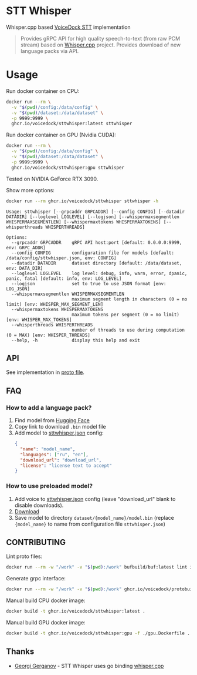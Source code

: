 # STT Whisper
Whisper.cpp based [VoiceDock STT](https://github.com/voicedock/voicedock-specs/blob/main/proto/voicedock/core/stt/v1/) implementation

> Provides gRPC API for high quality speech-to-text (from raw PCM stream) based on [Whisper.cpp](https://github.com/ggerganov/whisper.cpp) project.
> Provides download of new language packs via API.

# Usage
Run docker container on CPU:
```bash
docker run --rm \
  -v "$(pwd)/config:/data/config" \
  -v "$(pwd)/dataset:/data/dataset" \
  -p 9999:9999 \
  ghcr.io/voicedock/sttwhisper:latest sttwhisper
```
Run docker container on GPU (Nvidia CUDA):
```bash
docker run --rm \
  -v "$(pwd)/config:/data/config" \
  -v "$(pwd)/dataset:/data/dataset" \
  -p 9999:9999 \
  ghcr.io/voicedock/sttwhisper:gpu sttwhisper
```
Tested on NVIDIA GeForce RTX 3090.

Show more options:
```bash
docker run --rm ghcr.io/voicedock/sttwhisper sttwhisper -h
```
```
Usage: sttwhisper [--grpcaddr GRPCADDR] [--config CONFIG] [--datadir DATADIR] [--loglevel LOGLEVEL] [--logjson] [--whispermaxsegmentlen WHISPERMAXSEGMENTLEN] [--whispermaxtokens WHISPERMAXTOKENS] [--whisperthreads WHISPERTHREADS]

Options:
  --grpcaddr GRPCADDR    gRPC API host:port [default: 0.0.0.0:9999, env: GRPC_ADDR]
  --config CONFIG        configuration file for models [default: /data/config/sttwhisper.json, env: CONFIG]
  --datadir DATADIR      dataset directory [default: /data/dataset, env: DATA_DIR]
  --loglevel LOGLEVEL    log level: debug, info, warn, error, dpanic, panic, fatal [default: info, env: LOG_LEVEL]
  --logjson              set to true to use JSON format [env: LOG_JSON]
  --whispermaxsegmentlen WHISPERMAXSEGMENTLEN
                         maximum segment length in characters (0 = no limit) [env: WHISPER_MAX_SEGMENT_LEN]
  --whispermaxtokens WHISPERMAXTOKENS
                         maximum tokens per segment (0 = no limit) [env: WHISPER_MAX_TOKENS]
  --whisperthreads WHISPERTHREADS
                         number of threads to use during computation (0 = MAX) [env: WHISPER_THREADS]
  --help, -h             display this help and exit
```

## API
See implementation in [proto file](https://github.com/voicedock/voicedock-specs/blob/main/proto/voicedock/core/stt/v1/stt_api.proto).

## FAQ
### How to add a language pack?
1. Find model from [Hugging Face](https://huggingface.co/ggerganov/whisper.cpp/tree/main)
2. Copy link to download `.bin` model file
3. Add model to [sttwhisper.json](config%2Fsttwhisper.json) config:
   ```json
   {
     "name": "model_name",
     "languages": ["ru", "en"],
     "download_url": "download_url",
     "license": "license text to accept"
   }
    ```

### How to use preloaded model?
1. Add voice to [sttwhisper.json](config%2Fsttwhisper.json) config (leave "download_url" blank to disable downloads).
2. [Download](https://huggingface.co/ggerganov/whisper.cpp/tree/main)
3. Save model to directory `dataset/{model_name}/model.bin` (replace `{model_name}` to name from configuration file `sttwhisper.json`)


## CONTRIBUTING
Lint proto files:
```bash
docker run --rm -w "/work" -v "$(pwd):/work" bufbuild/buf:latest lint internal/api/grpc/proto
```
Generate grpc interface:
```bash
docker run --rm -w "/work" -v "$(pwd):/work" ghcr.io/voicedock/protobuilder:1.0.0 generate internal/api/grpc/proto --template internal/api/grpc/proto/buf.gen.yaml
```
Manual build CPU docker image:
```bash
docker build -t ghcr.io/voicedock/sttwhisper:latest .
```
Manual build GPU docker image:
```bash
docker build -t ghcr.io/voicedock/sttwhisper:gpu -f ./gpu.Dockerfile .
```

## Thanks
* [Georgi Gerganov](https://github.com/ggerganov) - STT Whisper uses go binding [whisper.cpp](https://github.com/ggerganov/whisper.cpp)